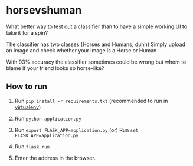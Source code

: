 # horsevshuman


What better way to test out a classifier than to have a simple working UI to take it for a spin? 

The classifier has two classes (Horses and Humans, duhh) Simply upload an image and check whether your image is a Horse or Human

With 93% accuracy the classifier sometimes could be wrong but whom to blame if your friend looks so horse-like?

## How to run
1. Run `pip install -r requirements.txt` (recommended to run in [virtualenv](https://realpython.com/python-virtual-environments-a-primer/))

2. Run `python application.py`

3. Run `export FLASK_APP=application.py`
                (or)
   Run `set FLASK_APP=application.py` 

4. Run `flask run`

5. Enter the address  in the browser.